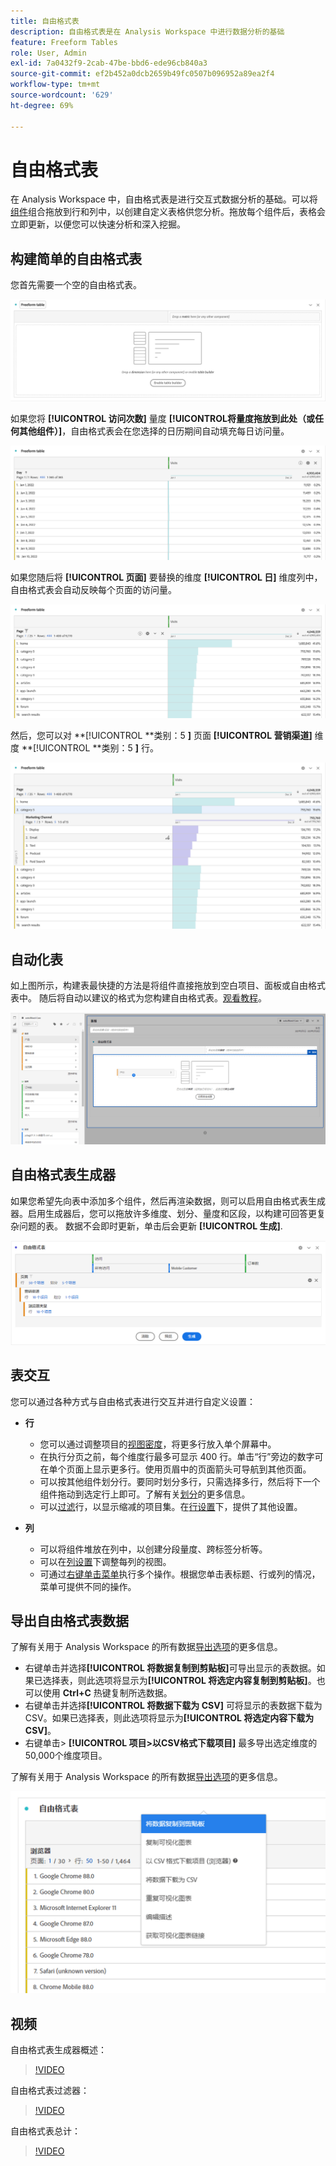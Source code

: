 ```yaml
---
title: 自由格式表
description: 自由格式表是在 Analysis Workspace 中进行数据分析的基础
feature: Freeform Tables
role: User, Admin
exl-id: 7a0432f9-2cab-47be-bbd6-ede96cb840a3
source-git-commit: ef2b452a0dcb2659b49fc0507b096952a89ea2f4
workflow-type: tm+mt
source-wordcount: '629'
ht-degree: 69%

---
```


# 自由格式表

在 Analysis Workspace 中，自由格式表是进行交互式数据分析的基础。可以将[组件](https://experienceleague.adobe.com/docs/analytics/analyze/analysis-workspace/components/analysis-workspace-components.html?lang=zh-Hans)组合拖放到行和列中，以创建自定义表格供您分析。拖放每个组件后，表格会立即更新，以便您可以快速分析和深入挖掘。

## 构建简单的自由格式表

您首先需要一个空的自由格式表。

![空自由格式表](assets/freeform-table-1.png)

如果您将 **[!UICONTROL **&#x200B;访问次数&#x200B;**]** 量度 **[!UICONTROL **&#x200B;将量度拖放到此处（或任何其他组件）**]**，自由格式表会在您选择的日历期间自动填充每日访问量。

![访问自由格式表](assets/freeform-table-2.png)

如果您随后将 **[!UICONTROL **&#x200B;页面&#x200B;**]** 要替换的维度 **[!UICONTROL **&#x200B;日&#x200B;**]** 维度列中，自由格式表会自动反映每个页面的访问量。

![按页面自由格式表的访问量](assets/freeform-table-3.png)

然后，您可以对 **[!UICONTROL **&#x200B;类别：5 **]** 页面 **[!UICONTROL **&#x200B;营销渠道&#x200B;**]** 维度 **[!UICONTROL **&#x200B;类别：5 **]** 行。

![按页面自由格式表划分的访问次数](assets/freeform-table-4.png)


## 自动化表

如上图所示，构建表最快捷的方法是将组件直接拖放到空白项目、面板或自由格式表中。 随后将自动以建议的格式为您构建自由格式表。[观看教程](https://experienceleague.adobe.com/docs/analytics-learn/tutorials/analysis-workspace/building-freeform-tables/auto-build-freeform-tables-in-analysis-workspace.html?lang=zh-Hans)。

![](assets/automated-table.png)

## 自由格式表生成器

如果您希望先向表中添加多个组件，然后再渲染数据，则可以启用自由格式表生成器。启用生成器后，您可以拖放许多维度、划分、量度和区段，以构建可回答更复杂问题的表。 数据不会即时更新，单击后会更新 **[!UICONTROL 生成]**.

![](assets/table-builder.png)

## 表交互

您可以通过各种方式与自由格式表进行交互并进行自定义设置：

* **行**
   * 您可以通过调整项目的[视图密度](https://experienceleague.adobe.com/docs/analytics/analyze/analysis-workspace/build-workspace-project/view-density.html?lang=zh-Hans)，将更多行放入单个屏幕中。
   * 在执行分页之前，每个维度行最多可显示 400 行。单击“行”旁边的数字可在单个页面上显示更多行。使用页眉中的页面箭头可导航到其他页面。
   * 可以按其他组件划分行。要同时划分多行，只需选择多行，然后将下一个组件拖动到选定行上即可。了解有关[划分](https://experienceleague.adobe.com/docs/analytics/analyze/analysis-workspace/components/dimensions/t-breakdown-fa.html?lang=zh-Hans)的更多信息。
   * 可以[过滤](https://experienceleague.adobe.com/docs/analytics/analyze/analysis-workspace/visualizations/freeform-table/filter-and-sort.html?lang=zh-Hans)行，以显示缩减的项目集。在[行设置](https://experienceleague.adobe.com/docs/analytics/analyze/analysis-workspace/visualizations/freeform-table/column-row-settings/table-settings.html?lang=zh-Hans)下，提供了其他设置。

* **列**
   * 可以将组件堆放在列中，以创建分段量度、跨标签分析等。
   * 可以在[列设置](https://experienceleague.adobe.com/docs/analytics/analyze/analysis-workspace/build-workspace-project/column-row-settings/column-settings.html?lang=zh-Hans)下调整每列的视图。
   * 可通过[右键单击菜单](https://experienceleague.adobe.com/docs/analytics-learn/tutorials/analysis-workspace/building-freeform-tables/using-the-right-click-menu.html?lang=zh-Hans)执行多个操作。根据您单击表标题、行或列的情况，菜单可提供不同的操作。

## 导出自由格式表数据

了解有关用于 Analysis Workspace 的所有数据[导出选项](https://experienceleague.adobe.com/docs/analytics/analyze/analysis-workspace/curate-share/download-send.html?lang=zh-Hans)的更多信息。

* 右键单击并选择&#x200B;**[!UICONTROL 将数据复制到剪贴板]**&#x200B;可导出显示的表数据。如果已选择表，则此选项将显示为&#x200B;**[!UICONTROL 将选定内容复制到剪贴板]**。也可以使用 **Ctrl+C** 热键复制所选数据。
* 右键单击并选择&#x200B;**[!UICONTROL 将数据下载为 CSV]** 可将显示的表数据下载为 CSV。如果已选择表，则此选项将显示为&#x200B;**[!UICONTROL 将选定内容下载为 CSV]**。
* 右键单击> **[!UICONTROL 项目>以CSV格式下载项目]** 最多导出选定维度的50,000个维度项目。

了解有关用于 Analysis Workspace 的所有数据[导出选项](https://experienceleague.adobe.com/docs/analytics/analyze/analysis-workspace/curate-share/download-send.html?lang=zh-Hans)的更多信息。

![](assets/export-options.png)

## 视频

自由格式表生成器概述：

>[!VIDEO](https://video.tv.adobe.com/v/31318/?quality=12)

自由格式表过滤器：

>[!VIDEO](https://video.tv.adobe.com/v/23232/?quality=12)

自由格式表总计：

>[!VIDEO](https://video.tv.adobe.com/v/29273/?quality=12)
